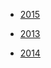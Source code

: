 
   
* [2015](https://data.cms.gov/Medicare-Inpatient/Inpatient-Prospective-Payment-System-IPPS-Provider/w2du-it53)    


* [2013](https://data.cms.gov/Medicare-Inpatient/Inpatient-Prospective-Payment-System-IPPS-Provider/kd35-nmmt)  
* [2014](https://data.cms.gov/Medicare-Inpatient/Inpatient-Prospective-Payment-System-IPPS-Provider/9zmi-76w9)    
